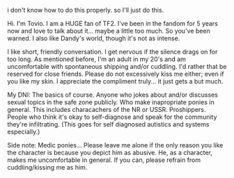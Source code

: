 i don't know how to do this properly. so I'll just do this.

Hi. I'm Tovio. I am a HUGE fan of TF2. I've been in the fandom for 5 years now and love to talk about it... maybe a little too much. So you've been warned. I also like Dandy's world, though it's not as intense.

I like short, friendly conversation. I get nervous if the silence drags on for too long. As mentioned before, I'm an adult in my 20's and am uncomfortable with spontaneous shipping and/or cuddling. I'd rather that be reserved for close friends. Please do not excessively kiss me either; even if you like my skin. I appreciate the compliment truly... it just gets a but much.

My DNI: The basics of course. Anyone who jokes about and/or discusses sexual topics in the safe zone publicly. Who make inapropriate ponies in general. This includes characachers of the NR or USSR. Proshippers. People who think it's okay to self-diagnose and speak for the community they're infiltrating. (This goes for self diagnosed autistics and systems especially.)

Side note: Medic ponies... Please leave me alone if the only reason you like the character is because you depict him as abusive. He, as a character, makes me uncomfortable in general. If you can, please refrain from cuddling/kissing me as him.

